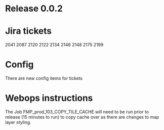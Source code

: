 # Release 0.0.2

# Jira tickets

2041
2087
2120
2122
2134
2146
2148
2175
2199

# Config

There are new config items for tickets

# Webops instructions

The Job FMP_prod_103_COPY_TILE_CACHE will need to be run prior to release (15 minutes to run) to copy cache over as there are changes to map layer styling.
